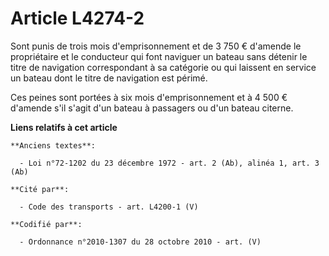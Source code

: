 # Article L4274-2

Sont punis de trois mois d'emprisonnement et de 3 750 € d'amende le propriétaire et le conducteur qui font naviguer un bateau
sans détenir le titre de navigation correspondant à sa catégorie ou qui laissent en service un bateau dont le titre de
navigation est périmé.

Ces peines sont portées à six mois d'emprisonnement et à 4 500 € d'amende s'il s'agit d'un bateau à passagers ou d'un bateau
citerne.

**Liens relatifs à cet article**

	**Anciens textes**:

	  - Loi n°72-1202 du 23 décembre 1972 - art. 2 (Ab), alinéa 1, art. 3 (Ab)

	**Cité par**:

	  - Code des transports - art. L4200-1 (V)

	**Codifié par**:

	  - Ordonnance n°2010-1307 du 28 octobre 2010 - art. (V)
